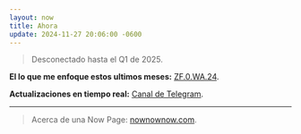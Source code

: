```yaml
---
layout: now
title: Ahora
update: 2024-11-27 20:06:00 -0600
---
```


> Desconectado hasta el Q1 de 2025.

**El lo que me enfoque estos ultimos meses:** [ZF.0.WA.24](https://zettafounder.github.io/temporadas/zf0wa24.html).

**Actualizaciones en tiempo real:** <a target="_blank" href="https://t.me/zettafounder">Canal de Telegram</a>.

<hr>

> Acerca de una Now Page: <a target="_blank" href="https://nownownow.com/about">nownownow.com</a>.